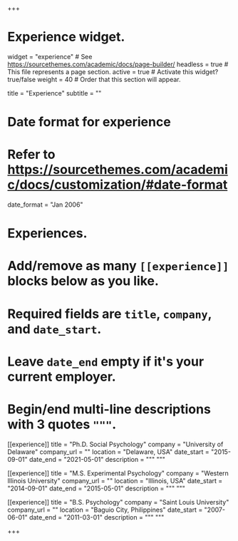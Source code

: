 +++
# Experience widget.
widget = "experience"  # See https://sourcethemes.com/academic/docs/page-builder/
headless = true  # This file represents a page section.
active = true  # Activate this widget? true/false
weight = 40  # Order that this section will appear.

title = "Experience"
subtitle = ""

# Date format for experience
#   Refer to https://sourcethemes.com/academic/docs/customization/#date-format
date_format = "Jan 2006"

# Experiences.
#   Add/remove as many `[[experience]]` blocks below as you like.
#   Required fields are `title`, `company`, and `date_start`.
#   Leave `date_end` empty if it's your current employer.
#   Begin/end multi-line descriptions with 3 quotes `"""`.
[[experience]]
  title = "Ph.D. Social Psychology"
  company = "University of Delaware"
  company_url = ""
  location = "Delaware, USA"
  date_start = "2015-09-01"
  date_end = "2021-05-01"
  description = """
  """

[[experience]]
  title = "M.S. Experimental Psychology"
  company = "Western Illinois University"
  company_url = ""
  location = "Illinois, USA"
  date_start = "2014-09-01"
  date_end = "2015-05-01"
  description = """
  """
  
[[experience]]
  title = "B.S. Psychology"
  company = "Saint Louis University"
  company_url = ""
  location = "Baguio City, Philippines"
  date_start = "2007-06-01"
  date_end = "2011-03-01"
  description = """
  """

+++

